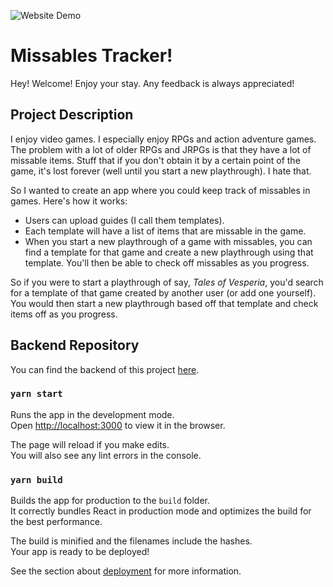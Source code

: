 ![Website Demo](https://media.giphy.com/media/kv8cWAoxqNxTVPNpdQ/giphy.gif)

# Missables Tracker!
Hey! Welcome! Enjoy your stay. Any feedback is always appreciated! 

## Project Description
I enjoy video games. I especially enjoy RPGs and action adventure games. The problem with a lot of older RPGs and JRPGs
is that they have a lot of missable items. Stuff that if you don't obtain it by a certain point of the game, it's lost
forever (well until you start a new playthrough). I hate that. 

So I wanted to create an app where you could keep track of missables in games. Here's how it works:

- Users can upload guides (I call them templates).
- Each template will have a list of items that are missable in the game.
- When you start a new playthrough of a game with missables, you can find a template for that game and create a new
playthrough using that template. You'll then be able to check off missables as you progress.
  
So if you were to start a playthrough of say, *Tales of Vesperia*, you'd search for a template of that game created by
another user (or add one yourself). You would then start a new playthrough based off that template and check items off
as you progress.

## Backend Repository
You can find the backend of this project [here](https://github.com/masonmiller11/missables_tracker). 

### `yarn start`

Runs the app in the development mode.\
Open [http://localhost:3000](http://localhost:3000) to view it in the browser.

The page will reload if you make edits.\
You will also see any lint errors in the console.

### `yarn build`

Builds the app for production to the `build` folder.\
It correctly bundles React in production mode and optimizes the build for the best performance.

The build is minified and the filenames include the hashes.\
Your app is ready to be deployed!

See the section about [deployment](https://facebook.github.io/create-react-app/docs/deployment) for more information.